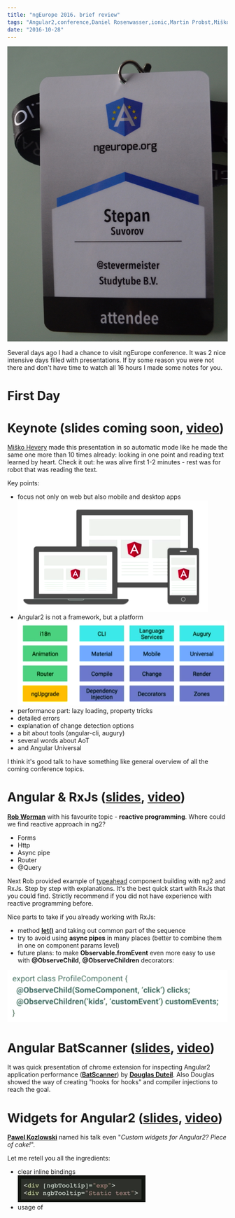 ```yaml
---
title: "ngEurope 2016. brief review"
tags: "Angular2,conference,Daniel Rosenwasser,ionic,Martin Probst,Miško Hevery,ngEurope,Paris,Pawel Kozlowski,Rob Worman,RxJs,Tero Parviainen,Возможно будет интересно"
date: "2016-10-28"
---
```


![](images/DSC_8298.jpg)

Several days ago I had a chance to visit ngEurope conference. It was 2 nice intensive days filled with presentations. If by some reason you were not there and don't have time to watch all 16 hours I made some notes for you.

# First Day

# Keynote (slides coming soon, [video](https://www.youtube.com/watch?v=wpxnU62mNJ4))

[Miško Hevery](https://twitter.com/mhevery) made this presentation in so automatic mode like he made the same one more than 10 times already: looking in one point and reading text learned by heart. Check it out: he was alive first 1-2 minutes - rest was for robot that was reading the text.

Key points:

- focus not only on web but also mobile and desktop apps![angular-mobile-desktop](images/Screen-Shot-2016-10-29-at-18.30.47.png)
- Angular2 is not a framework, but a platform![angular2 platform](images/Screen-Shot-2016-10-29-at-18.32.09.png)
- performance part: lazy loading, property tricks
- detailed errors
- explanation of change detection options
- a bit about tools (angular-cli, augury)
- several words about AoT
- and Angular Universal

I think it's good talk to have something like general overview of all the coming conference topics.

# Angular & RxJs ([slides](https://docs.google.com/presentation/d/1Q4raWgWEkhJsPNWD9O_67kIc3PtkwebppqRFhFPKQVE/edit#slide=id.p), [video](https://www.youtube.com/watch?v=WWR9nxVx1ec))

**[Rob Worman](https://twitter.com/robwormald)** with his favourite topic - **reactive programming**. Where could we find reactive approach in ng2?

- Forms
- Http
- Async pipe
- Router
- @Query

Next Rob provided example of [typeahead](https://twitter.github.io/typeahead.js/) component building with ng2 and RxJs. Step by step with explanations. It's the best quick start with RxJs that you could find. Strictly recommend if you did not have experience with reactive programming before.

Nice parts to take if you already working with RxJs:

- method **[let()](https://github.com/Reactive-Extensions/RxJS/blob/master/doc/api/core/operators/let.md)** and taking out common part of the sequence
- try to avoid using **async pipes** in many places (better to combine them in one on component params level)
- future plans: to make **Observable.fromEvent** even more easy to use with **@ObserveChild**, **@ObserveChildren** decorators:

![observeChild-decorator](images/Screen-Shot-2016-10-30-at-11.38.15.png)

# Angular BatScanner ([slides](https://docs.google.com/presentation/d/15zkae091b57jYbYTwOyv0uO-13KpYqs3_DI_dsU5CRA/edit?usp=drive_web), [video](https://www.youtube.com/watch?v=2DHpmyFWULQ))

It was quick presentation of chrome extension for inspecting Angular2 application performance (**[BatScanner](https://chrome.google.com/webstore/detail/angular-batscanner/gcngciildkejiapchdgpcniflijoiadf)**) by **[Douglas Duteil](https://twitter.com/douglasduteil)**. Also Douglas showed the way of creating "hooks for hooks" and compiler injections to reach the goal.

# Widgets for Angular2 ([slides](https://pkozlowski-opensource.github.io/ng-europe-2016), [video](https://www.youtube.com/watch?v=l8OHU-TEG7g))

**[Pawel Kozlowski](https://twitter.com/pkozlowski_os)** named his talk even "_Custom widgets for Angular2? Piece of cake!_".

Let me retell you all the ingredients:

- clear inline bindings                                                     ![clear-bindings](images/Screen-Shot-2016-10-30-at-15.39.55.png)
- usage of **[<template> tag](https://developer.mozilla.org/en/docs/Web/HTML/Element/template)**
- css encapsulation
- rxjs
- ngZone for async update of the DOM
- nice template shortcuts                                  ![ng2-template-shortcuts](images/Screen-Shot-2016-10-30-at-15.58.44.png)
- change detection strategies
- server side rendering
- animations
- UI-toolkit ([ng-bootstap](https://ng-bootstrap.github.io/#/home))

# Data science with angular ([video](https://www.youtube.com/watch?v=ZVEp9K_cynU&list=PLhc_bKwZngxW87YmkOpe77reW9N958qFN&index=8))

Pretty funny speaker, [Ari Lerner](https://twitter.com/auser). His virtual machine with slides crashed and after some unsuccessful tries we switched to next(Unit Tests) speaker.

# Unit Tests for Angular2 Applications([slides](https://docs.google.com/presentation/d/1fFxQvx2WHFPqR4piq0oWgKBuSMvrCwc1vfYggHlYEbQ/edit#slide=id.p), [video](https://www.youtube.com/watch?v=dVtDnvTLaIo))

Frankly speaking did not get [Vikram Subramanian](https://twitter.com/vikerman) presentation: for developers who already worked with ng2 unit-tests it should be obvious, but for the rest it was not clear enough.

May be it was extra difficulty to focus on subject because of previous presentation confusion.

# Embedded hybrid features in Mobile Banking App ([video](https://www.youtube.com/watch?v=kmNRgOLZhXQ&list=PLhc_bKwZngxW87YmkOpe77reW9N958qFN&index=6))

I would say that [Willem Veelenturf](https://twitter.com/wilmveel) presented not really technical topic. His experience how they make ionic application with the same performance as native app and the main idea(if I'm not mistaken) that they created own cordova plugins and integrate them with existing ionic app. And it was a statement that ING baking app(that they made) is the best in Netherlands. Sorry Willem, but it's obvious that ABN AMRO mobile app is the best in NL ;)

# Security in Angular2 ([video](https://www.youtube.com/watch?v=WN-XczmI-LY&list=PLhc_bKwZngxW87YmkOpe77reW9N958qFN&index=7))

[Martin Probst](https://twitter.com/martin_probst) and [Raphaël Jamet](https://twitter.com/7261706861656c) provided nice hints how Angular2 helps you to prevent XSS vulnerabilities and how not to brake it.

It was all about sanitizing the data. And it's good for all of us that Angular provides sanitizer from box. More over it knows about different contexts and it will not try to sanitize "<script>" tag if it's URL resource.

![security-contexts](images/Screen-Shot-2016-11-05-at-16.28.11.png)

But sometimes you need to output content that can not be sanitized by Angular, for example you want to place youtube video(that is not provided from your domain) on your site. In this case you need to do sanitization yourself, and don't be lazy by just using **_bypassSecurityTrustResourceUrl_** method to switch of Angular one!

# Gettings to Angular2 (slides coming soon, [video](https://www.youtube.com/watch?v=2b-tEis9k4M&list=PLhc_bKwZngxW87YmkOpe77reW9N958qFN&index=10))

It was a talk by [Jen Bourey](https://twitter.com/jbourey) about **ng1/ng2** migration. Most part of the presentation was about **ngUpgrade** tool. And the most efficient way - page oriented upgrade:![](images/Screen-Shot-2017-01-07-at-18.00.37.png)

and it's possible with parallel routing:

![](images/Screen-Shot-2017-01-07-at-18.03.00.png)

Everything had been shown on live demo together with lazy loading.

**!important**: **$compile** service will not work if you try to update ng1 directive to ng2.

[ngupgrade-example](https://github.com/bourey/ngupgrade-example) on github.

**UPD**: nice article by Victor Savkin - [Migrating Angular 1 Applications to Angular 2 in 5 Simple Steps](https://vsavkin.com/migrating-angular-1-applications-to-angular-2-in-5-simple-steps-40621800a25b#.rymu2uexu).

# Typescript latest ([video](https://www.youtube.com/watch?v=o8YI2hvassE&list=PLhc_bKwZngxW87YmkOpe77reW9N958qFN&index=9))

The most part of the talk by [Daniel Rosenwasser](https://twitter.com/drosenwasser) was about why we should use Typescript, but not about new features as title said. It was live coding where Daniel showed that you should not be afraid of Typescript and it's really easy to switch from EcmaScript 2015. And then it was angular1 example how to write it with Typescript. And finally at the end of the talk we started with new features:

- easy types with **@types**
- nullable types

and for **TS2.1**:

- async/await
- [Object Rest & Spread](https://www.typescriptlang.org/play/#src=let%20someArray%20%3D%20%5B1%2C%202%2C%203%2C%204%2C%205%5D%3B%0D%0Alet%20someObject%20%3D%20%7B%20a%3A%201%2C%20b%3A%202%2C%20c%3A%203%2C%20d%3A%204%2C%20e%3A%205%7D%3B%0D%0A%0D%0Alet%20copyOfSomeArray%20%3D%20%5B%20...someArray%20%5D%3B%0D%0Alet%20copyOfSomeObject%20%3D%20%7B%20...someObject%20%7D%3B%0D%0A%0D%0Alet%20concatOfArrays%20%3D%20%5B...someArray%2C%20...someArray%5D%3B%0D%0Alet%20mergeOfObjects%20%3D%20%7B...someObject%2C%20...someObject%20%7D%3B%0D%0A%0D%0Alet%20%5Ba1%2C%20b1%2C%20c1%2C%20...rest1%5D%20%3D%20someArray%3B%0D%0Alet%20%7Ba2%2C%20b2%2C%20c2%2C%20...rest2%7D%20%3D%20someObject%3B):
    - copy
    - merge/concat
    - destructure

# AngularFire2 and you (slides coming soon, [video](https://www.youtube.com/watch?v=uLzMOaFt6vc&list=PLhc_bKwZngxW87YmkOpe77reW9N958qFN&index=11))

[Erik Haddad](https://twitter.com/erikhaddad) just made promotion for **Firebase**. Nothing new. May be it could be nice intro for developers who are just starting with Firebase.

And, yes, **AngularFire2** has reactive approach based on **Observables** that's nice!

# Second Day

## Angular CLI & You ([video](https://www.youtube.com/watch?v=LN2xvQqAo-g))

It was a story from **[Hans Larsen](https://twitter.com/hanslatwork)** that started with explanation how painful was the process of working with ng1 environment.

And with angular-cli you everything from box:

- ng new
- ng build
- ng serve
- ng test/ ng e2e
- ng generate ...  - that will do not only code scaffolding for you but also all the imports

So:

- compile SASS/LESS
- TypeScript transpiration
- Building
- Asset optimisation
- Live reload via websockets
- Environment file(dev/prod configuration)
- Also!: AoT and Tree Shacking

And some words what's coming:

- FASTER
- Split CLI and Toolkit
- Refactoring tools (mostly for updating Angular versions)
- Addons and scripting
- Library development

And after the presentation I also asked Hans about future plans for creating ng2 module library that could be easily integrated into cli, so you can install and apply any ng2 3rd party module by one command like:

ng install material

but unfortunately there are still no plans of doing it in nearest future.

## Angular2 Applications with Augury ([video](https://www.youtube.com/watch?v=YaDFDGS3EFM))

It was introduction of the most powerful(current moment) chrome extension to debug and analyse Angular2 applications - [**Augury**](https://augury.angular.io/) by **[Vanessa Yuen](https://twitter.com/vanessayuenn)**. She announced this tool like "not just a debugger"

So what does it do for you:

- component relations
- detailed component info & editable properties
- dependancy diagram
- change detection strategy
- router structure

After it was live demo with debugger Fish Game and explanation what is under the hood of Augury: it's build with Angular2 and with using its debug API.

Roadmap:

- bugfix
- injector graph improvements
- native platform support

## Getting Universal with Angular2 ([video](https://www.youtube.com/watch?v=faWCLmYsFQ8))

**[Wassim Chegham](https://twitter.com/manekinekko)** explained what is **Angular Universal** and when should we care about server side.

Why:

- SEO
- link preview (for social media)
- **web app gap** (or first page rendering)

How to sync the state between first page rendered on server and real spa? It's manager by special script **preboot.js** that records all the events before single page application is loaded and tries to reproduce it after.

To start:

\[javascript\] import { UniversalModule } from 'angular2-universal/browser' \[/javascript\]

and for server side:

\[javascript\] import { UniversalModule } from 'angular2-universal/node' \[/javascript\]

There are a lot of renders for different node frameworks, for example **express**.

There is [Angular-Universal node starter](https://github.com/angular/universal-starter).

**Angular-cli** support is coming soon.

## From UI-Router to Component Router (slides coming soon, [video](https://www.youtube.com/watch?v=vQFImWHxCDM))

Very good structured talk about routers by **[Nir Kaufman](https://twitter.com/nirkaufman)**, really recommend you to watch this presentation have more deep understanding of routers in general:

- states
- use hash
- tracing events
- template syntax
- nested states + lazy loading
- parameters + Observables
- resolve
- extra data
- events
- guards
- multiple views

Book to read - [Angular Router by Victor Savkin](https://leanpub.com/router)

## Reactive Music Apps in Angular and RxJs ([video](https://www.youtube.com/watch?v=-fPyfSAEZgk))

It's difficult to resume presentation of [Tero Parviainen](https://twitter.com/teropa), you just need to watch it!

He took patters from [Terry Riley "In C"](https://www.youtube.com/watch?v=yNi0bukYRnA) and with ng2 and RxJs made visualised music box out of it.

![](images/Screen-Shot-2017-01-08-at-18.27.00.png)

[Demo](https://teropa.info/in-c/) and [code](https://github.com/teropa/in-c).

## ngAnimate2 = Layouts + Animation ([video](https://www.youtube.com/watch?v=NGNE7LMd9VY))

[**Matias Niemelä**](https://twitter.com/yearofmoo) uncovered ng2 animation magic. Basics is:

- defined inside **@Component**
- **DSL**(Domain Specific Language) - animation syntax
- animation triggers are **State-based**

Example:

\[javascript\] @Component({ animations: \[ trigger('myAnimation'), \[ transition('\* =&amp;amp;amp;gt; \*', \[ style({opacity:0}), animate(1000, { opacity: 1 }) \]) \]\], template: \`<div \[@myAnimation\]="state">...</div>\` }) class Cmp {} \[/javascript\]

Animations have callbacks:

- (**@animation.start**)="onStart($event)"
- (**@animation.done**)="onDone($event)"

Coming soon:

- styling with CSS classes - style('.invisible')
- query() + select()
- css parser
- renderer/js integration
- immediate canceling

If you just started with angular2 animations I really recommend to watch the presentation: it's less than 20min but it contains material for several hours of intensive learning. May be Matias expected to have more time for talk, because he was sliding the slides so fast that I guess most past of the audience got lost the focus very soon.

Demo [source code](https://github.com/matsko/ng2eu-2016-code).

## Evolution of Web on Mobile ([video](https://www.youtube.com/watch?v=7rzjmsUBmFQ))

I found presentation [Adam Bradley](https://twitter.com/@adamdbradley) not interesting at all. I expected more from the lead of Ionic platform. "_cars history, web/js history, now days mobiles, browsers, js much faster, bottleneck - network_" - that's all you need to know from this speech.

## You will learn RxJs (slides coming soon, [video](https://www.youtube.com/watch?v=uQ1zhJHclvs))

A lot of live coding from [**André Staltz**](https://twitter.com/@andrestaltz) to build own **RxJs** library. All types of callbacks we could group in 3: **next**, **error**, **complete**, if we combine all 3 into one object and call it observer:

\[javascript\] const observer = { next: () => {}, error: () => {}, complete: () => {} } \[/javascript\]

and can pass this object to special method giveMeData:

\[javascript\] giveMeData(observer); \[/javascript\]

so inside this method we could have:

\[javascript\] function giveMeData(ob){ ob.next('data'); ob.complete(); }; \[/javascript\]

and now let's assume that we have object \`observable\` and \`giveMeData\` is property of this object:

\[javascript\] const observable = { giveMeData: (ob) => {} }; \[/javascript\]

And now we can rename \`giveMeData\` to \`subscribe\`. So on and so forth with map and filter methods... Nice to have more deep understanding of reactive programming pattens.

## Minifying Angular2 Applications ( [slides](https://docs.google.com/presentation/d/1SaHtM1_mpBZuN74wxAJSPQRB0sPbWRSJPQZsxx4_BpE/preview?slide=id.p), [video](https://www.youtube.com/watch?v=Ml7qHlk80kc))

Presentation from **[Alex Eagle](https://twitter.com/@jakeherringbone)** was not about minification, it was about building tools and optimization in general:

- style checker
- type checker (tslint)
- ngc(AoT optimization) over tsc
- lazy loading
- tree-shaking
- minification
- compression

## Full throttle Cross-platform development with Angular2, Cordova and Electron ([video](https://www.youtube.com/watch?v=TqFnVdPFVU0))

**[Christian Weyer](https://twitter.com/@christianweyer)** and [**Thorsten Hans**](https://twitter.com/thorstenhans) made some fun out of live coding with ng2 building app for different platforms. Thorsten did the coding and Christian kept audience warm.

## Custom renderers in Angular2  ([video](https://www.youtube.com/watch?v=iE-wYf4AaiM))

May be I was just tired after all the talks at the end of the day, but frankly speaking I expected more from this topic by **[Marc Laval](https://twitter.com/@marclaval)**.  It was pretty abstract, but not highlighting the idea and it was a lot of code on slides that makes everything even more confusing. It was something about [angular-richtext](https://github.com/mlaval/angular-richtext-renderer), [nativescript](https://github.com/NativeScript/nativescript-angular) and [react-native](https://github.com/angular/react-native-renderer) renderers.
